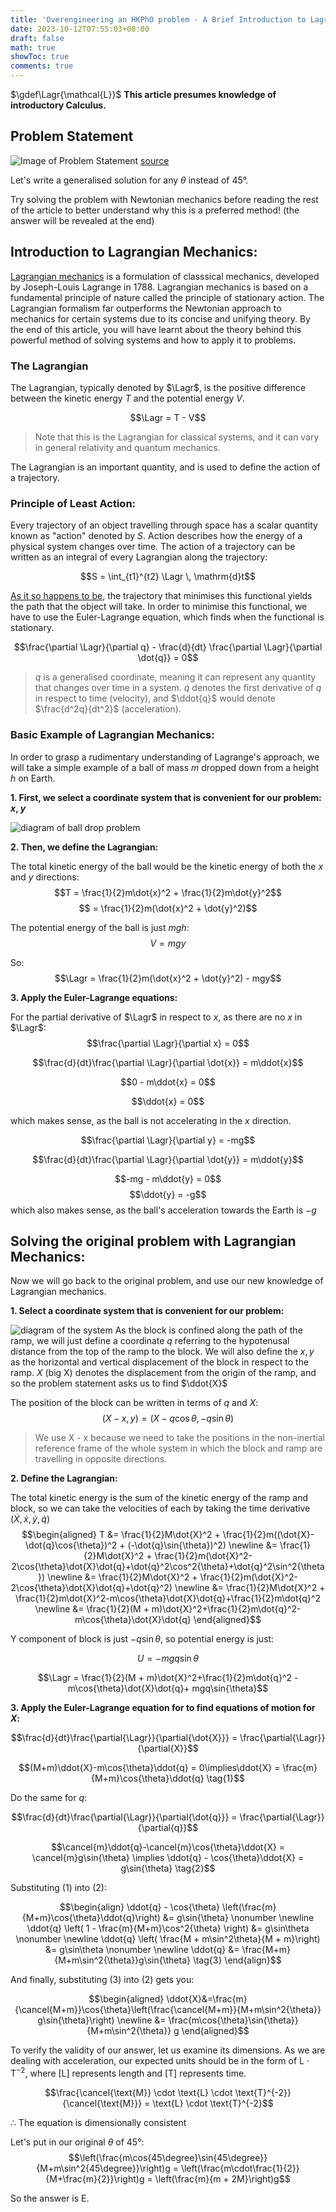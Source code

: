 ```yaml
---
title: 'Overengineering an HKPhO problem - A Brief Introduction to Lagrangian Mechanics'
date: 2023-10-12T07:55:03+08:00
draft: false
math: true
showToc: true
comments: true
---
```

<!-- Definitions -->
$\gdef\Lagr{\mathcal{L}}$
**This article presumes knowledge of introductory Calculus.**

## Problem Statement
![Image of Problem Statement](/hkpho_question.jpg)
[source](http://hkpho.phys.ust.hk/archive_2016/HKPhO/2016_Paper.pdf)

Let's write a generalised solution for any $\theta$ instead of 45&deg;.

Try solving the problem with Newtonian mechanics before reading the rest of the article to better understand why this is a preferred method! (the answer will be revealed at the end)

## Introduction to Lagrangian Mechanics:
[Lagrangian mechanics](https://en.wikipedia.org/wiki/Lagrangian_mechanics) is a formulation of classsical mechanics, developed by Joseph-Louis Lagrange in 1788. Lagrangian mechanics is based on a fundamental principle of nature called the principle of stationary action. The Lagrangian formalism far outperforms the Newtonian approach to mechanics for certain systems due to its concise and unifying theory. By the end of this article, you will have learnt about the theory behind this powerful method of solving systems and how to apply it to problems.

### The Lagrangian
The Lagrangian, typically denoted by $\Lagr$, is the positive difference between the kinetic energy $T$ and the potential energy $V$. 

$$\Lagr = T - V$$

> Note that this is the Lagrangian for classical systems, and it can vary in general relativity and quantum mechanics.

The Lagrangian is an important quantity, and is used to define the action of a trajectory.

### Principle of Least Action:
Every trajectory of an object travelling through space has a scalar quantity known as "action" denoted by $S$. Action describes how the energy of a physical system changes over time. The action of a trajectory can be written as an integral of every Lagrangian along the trajectory:

$$S = \int_{t1}^{t2} \Lagr \, \mathrm{d}t$$

[As it so happens to be](https://en.wikipedia.org/wiki/Stationary-action_principle), the trajectory that minimises this functional yields the path that the object will take. In order to minimise this functional, we have to use the Euler-Lagrange equation, which finds when the functional is stationary.

$$\frac{\partial \Lagr}{\partial q} - \frac{d}{dt} \frac{\partial \Lagr}{\partial \dot{q}} = 0$$

> $q$ is a generalised coordinate, meaning it can represent any quantity that changes over time in a system. $\dot{q}$ denotes the first derivative of $q$ in respect to time (velocity), and $\ddot{q}$ would denote  $\frac{d^2q}{dt^2}$ (acceleration).

### Basic Example of Lagrangian Mechanics:
In order to grasp a rudimentary understanding of Lagrange's approach, we will take a simple example of a ball of mass $m$ dropped down from a height $h$ on Earth.

**1. First, we select a coordinate system that is convenient for our problem: $x$, $y$**

![diagram of ball drop problem](/ball_drop.png)

**2. Then, we define the Lagrangian:**

The total kinetic energy of the ball would be the kinetic energy of both the $x$ and $y$ directions:
$$T = \frac{1}{2}m\dot{x}^2 + \frac{1}{2}m\dot{y}^2$$
$$    = \frac{1}{2}m(\dot{x}^2 + \dot{y}^2)$$

The potential energy of the ball is just $mgh$:
$$V = mgy$$

So:
$$\Lagr = \frac{1}{2}m(\dot{x}^2 + \dot{y}^2) - mgy$$

**3. Apply the Euler-Lagrange equations:**

For the partial derivative of $\Lagr$ in respect to $x$, as there are no $x$ in $\Lagr$:
$$\frac{\partial \Lagr}{\partial x} = 0$$

$$\frac{d}{dt}\frac{\partial \Lagr}{\partial \dot{x}} = m\ddot{x}$$

$$0 - m\ddot{x} = 0$$

$$\ddot{x} = 0$$

which makes sense, as the ball is not accelerating in the $x$ direction.

$$\frac{\partial \Lagr}{\partial y} = -mg$$

$$\frac{d}{dt}\frac{\partial \Lagr}{\partial \dot{y}} = m\ddot{y}$$

$$-mg - m\ddot{y} = 0$$
$$\ddot{y} = -g$$
which also makes sense, as the ball's acceleration towards the Earth is $-g$

## Solving the original problem with Lagrangian Mechanics:

Now we will go back to the original problem, and use our new knowledge of Lagrangian mechanics.

**1. Select a coordinate system that is convenient for our problem:**

![diagram of the system](/lagrangian_diagram.png)
As the block is confined along the path of the ramp, we will just define a coordinate $q$ referring to the hypotenusal distance from the top of the ramp to the block. We will also define the $x, y$ as the horizontal and vertical displacement of the block in respect to the ramp. $X$ (big X) denotes the displacement from the origin of the ramp, and so the problem statement asks us to find $\ddot{X}$

The position of the block can be written in terms of $q$ and $X$:
$$(X - x, y) = (X - q\cos{\theta}, -q\sin{\theta})$$
> We use X - x because we need to take the positions in the non-inertial reference frame of the whole system in which the block and ramp are travelling in opposite directions.

**2. Define the Lagrangian:**

The total kinetic energy is the sum of the kinetic energy of the ramp and block, so we can take the velocities of each by taking the time derivative ($\dot{X}, \dot{x}, \dot{y}, \dot{q}$)
$$\begin{aligned}
T &= \frac{1}{2}M\dot{X}^2 + \frac{1}{2}m((\dot{X}-\dot{q}\cos{\theta})^2 + (-\dot{q}\sin{\theta})^2) \newline
 &= \frac{1}{2}M\dot{X}^2 + \frac{1}{2}m(\dot{X}^2-2\cos{\theta}\dot{X}\dot{q}+\dot{q}^2\cos^2{\theta}+\dot{q}^2\sin^2{\theta}) \newline
 &= \frac{1}{2}M\dot{X}^2 + \frac{1}{2}m(\dot{X}^2-2\cos{\theta}\dot{X}\dot{q}+\dot{q}^2) \newline
 &= \frac{1}{2}M\dot{X}^2 + \frac{1}{2}m\dot{X}^2-m\cos{\theta}\dot{X}\dot{q}+\frac{1}{2}m\dot{q}^2 \newline
 &= \frac{1}{2}(M + m)\dot{X}^2+\frac{1}{2}m\dot{q}^2-m\cos{\theta}\dot{X}\dot{q}
\end{aligned}$$

Y component of block is just $-q\sin{\theta}$, so potential energy is just:

$$U = -mgq\sin{\theta}$$

$$\Lagr = \frac{1}{2}(M + m)\dot{X}^2+\frac{1}{2}m\dot{q}^2 - m\cos{\theta}\dot{X}\dot{q}+ mgq\sin{\theta}$$

**3. Apply the Euler-Lagrange equation for to find equations of motion for $X$:**

$$\frac{d}{dt}\frac{\partial{\Lagr}}{\partial{\dot{X}}} = \frac{\partial{\Lagr}}{\partial{X}}$$

$$(M+m)\ddot{X}-m\cos{\theta}\ddot{q} = 0\implies\ddot{X} = \frac{m}{M+m}\cos{\theta}\ddot{q} \tag{1}$$

Do the same for $q$:

$$\frac{d}{dt}\frac{\partial{\Lagr}}{\partial{\dot{q}}} = \frac{\partial{\Lagr}}{\partial{q}}$$

$$\cancel{m}\ddot{q}-\cancel{m}\cos{\theta}\ddot{X} = \cancel{m}g\sin{\theta} \implies \ddot{q} - \cos{\theta}\ddot{X} = g\sin{\theta} \tag{2}$$

Substituting $(1)$ into $(2)$:

$$\begin{align}
\ddot{q} - \cos{\theta} \left(\frac{m}{M+m}\cos{\theta}\ddot{q}\right) &= g\sin{\theta} \nonumber \newline
\ddot{q} \left( 1 - \frac{m}{M+m}\cos^2{\theta} \right) &= g\sin\theta \nonumber \newline
\ddot{q} \left( \frac{M + m\sin^2\theta}{M + m}\right) &= g\sin\theta \nonumber \newline
\ddot{q} &= \frac{M+m}{M+m\sin^2{\theta}}g\sin{\theta} \tag{3}
\end{align}$$ 

And finally, substituting $(3)$ into $(2)$ gets you:

$$\begin{aligned}
\ddot{X}&=\frac{m}{\cancel{M+m}}\cos{\theta}\left(\frac{\cancel{M+m}}{M+m\sin^2{\theta}} g\sin{\theta}\right) \newline
&= \frac{m\cos{\theta}\sin{\theta}}{M+m\sin^2{\theta}} g
\end{aligned}$$

To verify the validity of our answer, let us examine its dimensions. As we are dealing with acceleration, our expected units should be in the form of $\text{L} \cdot \text{T}^{-2}$, where [L] represents length and [T] represents time.

$$\frac{\cancel{\text{M}} \cdot \text{L} \cdot \text{T}^{-2}}{\cancel{\text{M}}} = \text{L} \cdot \text{T}^{-2}$$

$\therefore$ The equation is dimensionally consistent

Let's put in our original $\theta$ of 45&deg;:
$$\left(\frac{m\cos{45\degree}\sin{45\degree}}{M+m\sin^2{45\degree}}\right)g = \left(\frac{m\cdot\frac{1}{2}}{M+\frac{m}{2}}\right)g = \left(\frac{m}{m + 2M}\right)g$$

So the answer is E.

